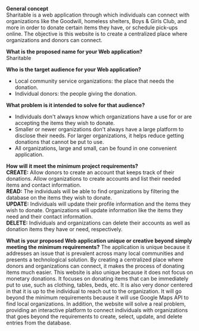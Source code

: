 **General concept**  
Sharitable is a web application through which individuals can connect with organizations like the Goodwill, homeless shelters, Boys & Girls Club, and more in order to donate certain items they have, or schedule pick-ups online. The objective is this website is to create a centralized place where organizations and donors can connect.  
  
**What is the proposed name for your Web application?**  
Sharitable  
  
**Who is the target audience for your Web application?**  
* Local community service organizations: the place that needs the donation.  
* Individual donors: the people giving the donation.  
  
**What problem is it intended to solve for that audience?**  
* Individuals don't always know which organizations have a use for or are accepting the items they wish to donate.  
* Smaller or newer organizations don't always have a large platform to disclose their needs. For larger organizations, it helps reduce getting donations that cannot be put to use.  
* All organizations, large and small, can be found in one convenient application.  
  
**How will it meet the minimum project requirements?**  
**CREATE:** Allow donors to create an account that keeps track of their donations. Allow organizations to create accounts and list their needed items and contact information.  
**READ:** The individuals will be able to find organizations by filtering the database on the items they wish to donate.  
**UPDATE:** Individuals will update their profile information and the items they wish to donate. Organizations will update information like the items they need and their contact information.  
**DELETE:** Individuals and organizations can delete their accounts as well as donation items they have or need, respectively.  
  
**What is your proposed Web application unique or creative beyond simply meeting the minimum requirements?** 
The application is unique because it addresses an issue that is prevalent across many local communities and presents a technological solution. By creating a centralized place where donors and organizations can connect, it makes the process of donating items much easier. This website is also unique because it does not focus on monetary donations. It focuses on donating items that can be immediately put to use, such as clothing, tables, beds, etc. It is also very donor centered in that it is up to the individual to reach out to the organization. It will go beyond the minimum requirements because it will use Google Maps API to find local organizations. In addition, the website will solve a real problem, providing an interactive platform to connect individuals with organizations that goes beyond the requirements to create, select, update, and delete entries from the database.







